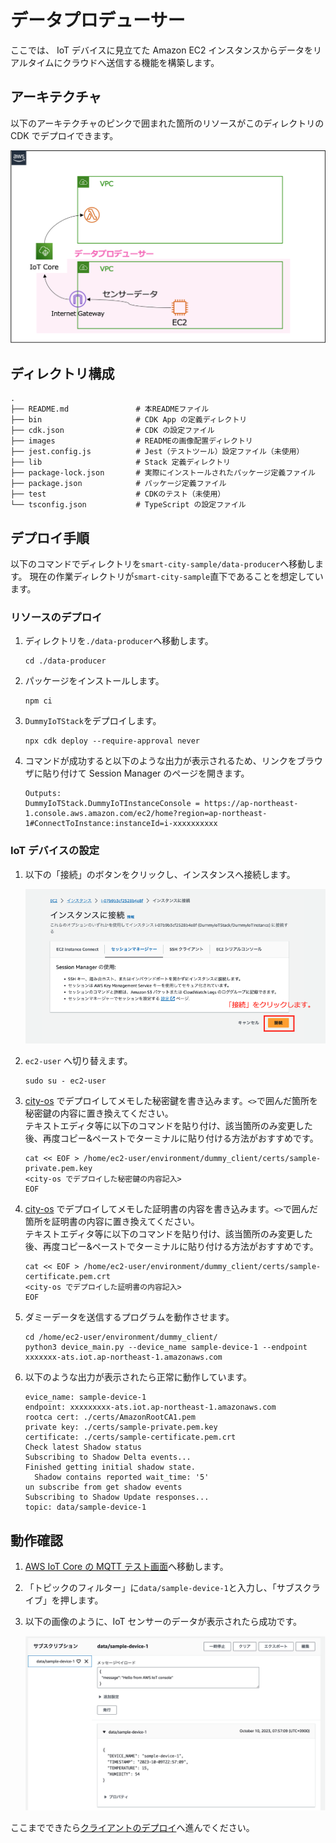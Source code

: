 # データプロデューサー

ここでは、 IoT デバイスに見立てた Amazon EC2 インスタンスからデータをリアルタイムにクラウドへ送信する機能を構築します。

## アーキテクチャ

以下のアーキテクチャのピンクで囲まれた箇所のリソースがこのディレクトリの CDK でデプロイできます。

![](./images/architecture.png)

## ディレクトリ構成

```shell
.
├── README.md               # 本READMEファイル
├── bin                     # CDK App の定義ディレクトリ
├── cdk.json                # CDK の設定ファイル
├── images                  # READMEの画像配置ディレクトリ
├── jest.config.js          # Jest（テストツール）設定ファイル（未使用）
├── lib                     # Stack 定義ディレクトリ
├── package-lock.json       # 実際にインストールされたパッケージ定義ファイル
├── package.json            # パッケージ定義ファイル
├── test                    # CDKのテスト（未使用）
└── tsconfig.json           # TypeScript の設定ファイル
```

## デプロイ手順

以下のコマンドでディレクトリを`smart-city-sample/data-producer`へ移動します。
現在の作業ディレクトリが`smart-city-sample`直下であることを想定しています。

### リソースのデプロイ

1. ディレクトリを`./data-producer`へ移動します。

    ```shell
    cd ./data-producer
    ```

2. パッケージをインストールします。

    ```shell
    npm ci
    ```

3. `DummyIoTStack`をデプロイします。

    ```shell
    npx cdk deploy --require-approval never
    ```

4. コマンドが成功すると以下のような出力が表示されるため、リンクをブラウザに貼り付けて Session Manager のページを開きます。

    ```shell
    Outputs:
    DummyIoTStack.DummyIoTInstanceConsole = https://ap-northeast-1.console.aws.amazon.com/ec2/home?region=ap-northeast-1#ConnectToInstance:instanceId=i-xxxxxxxxxx
    ```

### IoT デバイスの設定

1. 以下の「接続」のボタンをクリックし、インスタンスへ接続します。

   ![](./images/session-manager-screen.png)

2. `ec2-user` へ切り替えます。

    ```shell
    sudo su - ec2-user
    ```

3. [city-os](../city-os/README.md) でデプロイしてメモした秘密鍵を書き込みます。`<>`で囲んだ箇所を秘密鍵の内容に置き換えてください。\
    テキストエディタ等に以下のコマンドを貼り付け、該当箇所のみ変更した後、再度コピー&ペーストでターミナルに貼り付ける方法がおすすめです。

    ```shell
    cat << EOF > /home/ec2-user/environment/dummy_client/certs/sample-private.pem.key
    <city-os でデプロイした秘密鍵の内容記入>
    EOF
    ```

4. [city-os](../city-os/README.md) でデプロイしてメモした証明書の内容を書き込みます。`<>`で囲んだ箇所を証明書の内容に置き換えてください。\
    テキストエディタ等に以下のコマンドを貼り付け、該当箇所のみ変更した後、再度コピー&ペーストでターミナルに貼り付ける方法がおすすめです。

    ```shell
    cat << EOF > /home/ec2-user/environment/dummy_client/certs/sample-certificate.pem.crt
    <city-os でデプロイした証明書の内容記入>
    EOF
    ```

5. ダミーデータを送信するプログラムを動作させます。

    ```shell
    cd /home/ec2-user/environment/dummy_client/
    python3 device_main.py --device_name sample-device-1 --endpoint xxxxxxx-ats.iot.ap-northeast-1.amazonaws.com
    ```

6. 以下のような出力が表示されたら正常に動作しています。

    ```shell
    evice_name: sample-device-1
    endpoint: xxxxxxxxx-ats.iot.ap-northeast-1.amazonaws.com
    rootca cert: ./certs/AmazonRootCA1.pem
    private key: ./certs/sample-private.pem.key
    certificate: ./certs/sample-certificate.pem.crt
    Check latest Shadow status
    Subscribing to Shadow Delta events...
    Finished getting initial shadow state.
      Shadow contains reported wait_time: '5'
    un subscribe from get shadow events
    Subscribing to Shadow Update responses...
    topic: data/sample-device-1
    ```

## 動作確認

1. [AWS IoT Core の MQTT テスト画面](https://ap-northeast-1.console.aws.amazon.com/iot/home?region=ap-northeast-1#/test)へ移動します。

2. 「トピックのフィルター」に`data/sample-device-1`と入力し、「サブスクライブ」を押します。

3. 以下の画像のように、IoT センサーのデータが表示されたら成功です。

    ![](./images/iot-data-output.png)


ここまでできたら[クライアントのデプロイ](../client/README.md)へ進んでください。
